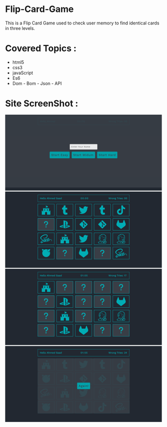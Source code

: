 # Flip-Card-Game
This is a Flip Card Game used to check user memory to find identical cards in three levels.
# Covered Topics :
- html5
- css3
- javaScript
- Es6
- Dom - Bom - Json - API
# Site ScreenShot :
![](Memory-Game-App-Design-1.png)
![](Memory-Game-App-Design-2.png)
![](Memory-Game-App-Design-3.png)
![](Memory-Game-App-Design-4.png)
